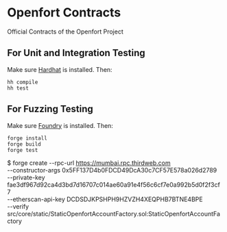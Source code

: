 # Openfort Contracts
Official Contracts of the Openfort Project

## For Unit and Integration Testing

Make sure [Hardhat](https://hardhat.org/hardhat-runner/docs/getting-started#installation) is installed. Then:

```
hh compile
hh test
```

## For Fuzzing Testing

Make sure [Foundry](https://github.com/foundry-rs/foundry) is installed. Then:

```
forge install
forge build
forge test
```

$ forge create --rpc-url https://mumbai.rpc.thirdweb.com \
    --constructor-args 0x5FF137D4b0FDCD49DcA30c7CF57E578a026d2789 \
    --private-key fae3df967d92ca4d3bd7d16707c014ae60a91e4f56c6cf7e0a992b5d0f2f3cf7 \
    --etherscan-api-key DCDSDJKPSHPH9HZVZH4XEQPHB7BTNE4BPE \
    --verify \
    src/core/static/StaticOpenfortAccountFactory.sol:StaticOpenfortAccountFactory
